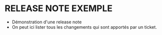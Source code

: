 # RELEASE NOTE EXEMPLE
- Démonstration d'une release note
- On peut ici lister tous les changements qui sont apportés par un ticket.